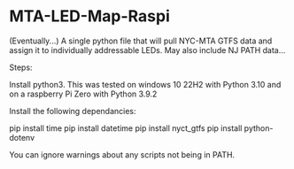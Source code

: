 # MTA-LED-Map-Raspi
(Eventually...) A single python file that will pull NYC-MTA GTFS data and assign it to individually addressable LEDs. May also include NJ PATH data...


Steps: 

Install python3. This was tested on windows 10 22H2 with Python 3.10 and on a raspberry Pi Zero with Python 3.9.2 

Install the following dependancies: 

pip install time
pip install datetime
pip install nyct_gtfs
pip install python-dotenv

You can ignore warnings about any scripts not being in PATH. 